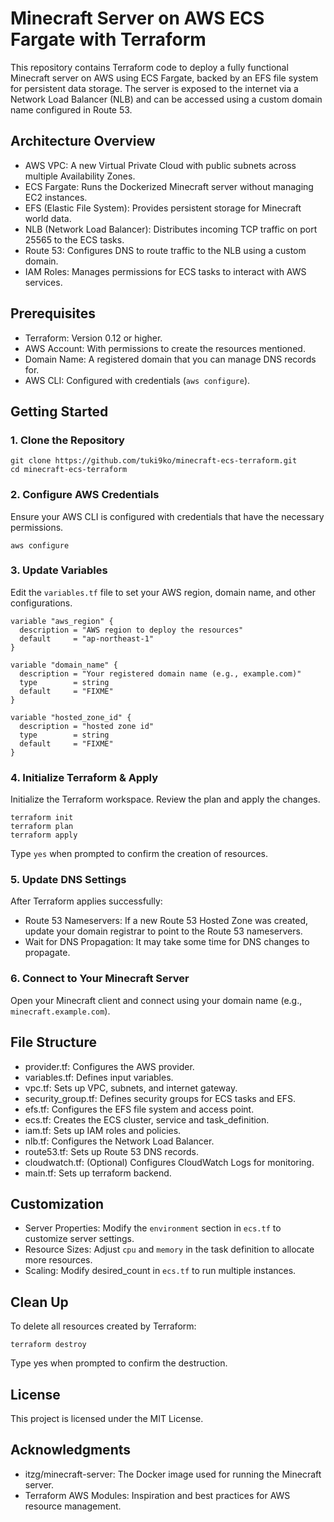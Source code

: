 # Minecraft Server on AWS ECS Fargate with Terraform

This repository contains Terraform code to deploy a fully functional Minecraft server on AWS using ECS Fargate, backed by an EFS file system for persistent data storage. The server is exposed to the internet via a Network Load Balancer (NLB) and can be accessed using a custom domain name configured in Route 53.

## Architecture Overview

- AWS VPC: A new Virtual Private Cloud with public subnets across multiple Availability Zones.
- ECS Fargate: Runs the Dockerized Minecraft server without managing EC2 instances.
- EFS (Elastic File System): Provides persistent storage for Minecraft world data.
- NLB (Network Load Balancer): Distributes incoming TCP traffic on port 25565 to the ECS tasks.
- Route 53: Configures DNS to route traffic to the NLB using a custom domain.
- IAM Roles: Manages permissions for ECS tasks to interact with AWS services.

## Prerequisites

- Terraform: Version 0.12 or higher.
- AWS Account: With permissions to create the resources mentioned.
- Domain Name: A registered domain that you can manage DNS records for.
- AWS CLI: Configured with credentials (`aws configure`).

## Getting Started

### 1. Clone the Repository

```
git clone https://github.com/tuki9ko/minecraft-ecs-terraform.git
cd minecraft-ecs-terraform
```

### 2. Configure AWS Credentials

Ensure your AWS CLI is configured with credentials that have the necessary permissions.

```
aws configure
```

### 3. Update Variables

Edit the `variables.tf` file to set your AWS region, domain name, and other configurations.

```
variable "aws_region" {
  description = "AWS region to deploy the resources"
  default     = "ap-northeast-1"
}

variable "domain_name" {
  description = "Your registered domain name (e.g., example.com)"
  type        = string
  default     = "FIXME"
}

variable "hosted_zone_id" {
  description = "hosted zone id"
  type        = string
  default     = "FIXME"
}
```

### 4. Initialize Terraform & Apply

Initialize the Terraform workspace.
Review the plan and apply the changes.

```
terraform init
terraform plan
terraform apply
```

Type `yes` when prompted to confirm the creation of resources.

### 5. Update DNS Settings

After Terraform applies successfully:

- Route 53 Nameservers: If a new Route 53 Hosted Zone was created, update your domain registrar to point to the Route 53 nameservers.
- Wait for DNS Propagation: It may take some time for DNS changes to propagate.

### 6. Connect to Your Minecraft Server

Open your Minecraft client and connect using your domain name (e.g., `minecraft.example.com`).

## File Structure

- provider.tf: Configures the AWS provider.
- variables.tf: Defines input variables.
- vpc.tf: Sets up VPC, subnets, and internet gateway.
- security_group.tf: Defines security groups for ECS tasks and EFS.
- efs.tf: Configures the EFS file system and access point.
- ecs.tf: Creates the ECS cluster, service and task_definition.
- iam.tf: Sets up IAM roles and policies.
- nlb.tf: Configures the Network Load Balancer.
- route53.tf: Sets up Route 53 DNS records.
- cloudwatch.tf: (Optional) Configures CloudWatch Logs for monitoring.
- main.tf: Sets up terraform backend.

## Customization

- Server Properties: Modify the `environment` section in `ecs.tf` to customize server settings.
- Resource Sizes: Adjust `cpu` and `memory` in the task definition to allocate more resources.
- Scaling: Modify desired_count in `ecs.tf` to run multiple instances.

## Clean Up

To delete all resources created by Terraform:

```
terraform destroy
```

Type yes when prompted to confirm the destruction.



## License

This project is licensed under the MIT License.

## Acknowledgments

- itzg/minecraft-server: The Docker image used for running the Minecraft server.
- Terraform AWS Modules: Inspiration and best practices for AWS resource management.